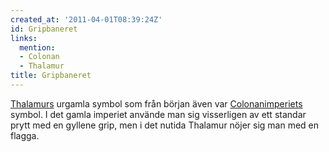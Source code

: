 ```yaml
---
created_at: '2011-04-01T08:39:24Z'
id: Gripbaneret
links:
  mention:
  - Colonan
  - Thalamur
title: Gripbaneret
---
```


[Thalamurs] urgamla symbol som från början även var [Colonanimperiets] symbol. I det gamla imperiet
använde man sig visserligen av ett standar prytt med en gyllene grip, men i det nutida Thalamur
nöjer sig man med en flagga.

  [Thalamurs]: Thalamur
  [Colonanimperiets]: Colonan